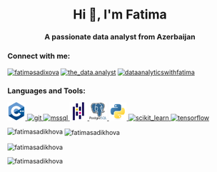 


<h1 align="center">Hi 👋, I'm Fatima</h1>
<h3 align="center">A passionate data analyst from Azerbaijan</h3>



<h3 align="left">Connect with me:</h3>
<p align="left">
<a href="https://linkedin.com/in/fatiməsadixova" target="blank"><img align="center" src="https://raw.githubusercontent.com/rahuldkjain/github-profile-readme-generator/master/src/images/icons/Social/linked-in-alt.svg" alt="fatiməsadixova" height="30" width="40" /></a>
<a href="https://instagram.com/the_data.analyst" target="blank"><img align="center" src="https://raw.githubusercontent.com/rahuldkjain/github-profile-readme-generator/master/src/images/icons/Social/instagram.svg" alt="the_data.analyst" height="30" width="40" /></a>
<a href="https://www.youtube.com/@Dataanalyticswithfatima" target="blank"><img align="center" src="https://raw.githubusercontent.com/rahuldkjain/github-profile-readme-generator/master/src/images/icons/Social/youtube.svg" alt="dataanalyticswithfatima" height="30" width="40" /></a>
</p>

<h3 align="left">Languages and Tools:</h3>
<p align="left"> <a href="https://www.w3schools.com/cpp/" target="_blank" rel="noreferrer"> <img src="https://raw.githubusercontent.com/devicons/devicon/master/icons/cplusplus/cplusplus-original.svg" alt="cplusplus" width="40" height="40"/> </a> <a href="https://git-scm.com/" target="_blank" rel="noreferrer"> <img src="https://www.vectorlogo.zone/logos/git-scm/git-scm-icon.svg" alt="git" width="40" height="40"/> </a> <a href="https://www.microsoft.com/en-us/sql-server" target="_blank" rel="noreferrer"> <img src="https://www.svgrepo.com/show/303229/microsoft-sql-server-logo.svg" alt="mssql" width="40" height="40"/> </a> <a href="https://pandas.pydata.org/" target="_blank" rel="noreferrer"> <img src="https://raw.githubusercontent.com/devicons/devicon/2ae2a900d2f041da66e950e4d48052658d850630/icons/pandas/pandas-original.svg" alt="pandas" width="40" height="40"/> </a> <a href="https://www.postgresql.org" target="_blank" rel="noreferrer"> <img src="https://raw.githubusercontent.com/devicons/devicon/master/icons/postgresql/postgresql-original-wordmark.svg" alt="postgresql" width="40" height="40"/> </a> <a href="https://www.python.org" target="_blank" rel="noreferrer"> <img src="https://raw.githubusercontent.com/devicons/devicon/master/icons/python/python-original.svg" alt="python" width="40" height="40"/> </a> <a href="https://scikit-learn.org/" target="_blank" rel="noreferrer"> <img src="https://upload.wikimedia.org/wikipedia/commons/0/05/Scikit_learn_logo_small.svg" alt="scikit_learn" width="40" height="40"/> </a> <a href="https://www.tensorflow.org" target="_blank" rel="noreferrer"> <img src="https://www.vectorlogo.zone/logos/tensorflow/tensorflow-icon.svg" alt="tensorflow" width="40" height="40"/> </a> </p>

<p><img align="left" src="https://github-readme-stats.vercel.app/api/top-langs?username=fatimasadikhova&show_icons=true&locale=en&layout=compact" alt="fatimasadikhova" /></p>

<p>&nbsp;<img align="center" src="https://github-readme-stats.vercel.app/api?username=fatimasadikhova&show_icons=true&locale=en" alt="fatimasadikhova" /></p>

<p><img align="center" src="https://github-readme-streak-stats.herokuapp.com/?user=fatimasadikhova&" alt="fatimasadikhova" /></p>
<p align="left"> <img src="https://komarev.com/ghpvc/?username=fatimasadikhova&label=Profile%20views&color=0e75b6&style=flat" alt="fatimasadikhova" /> </p>
